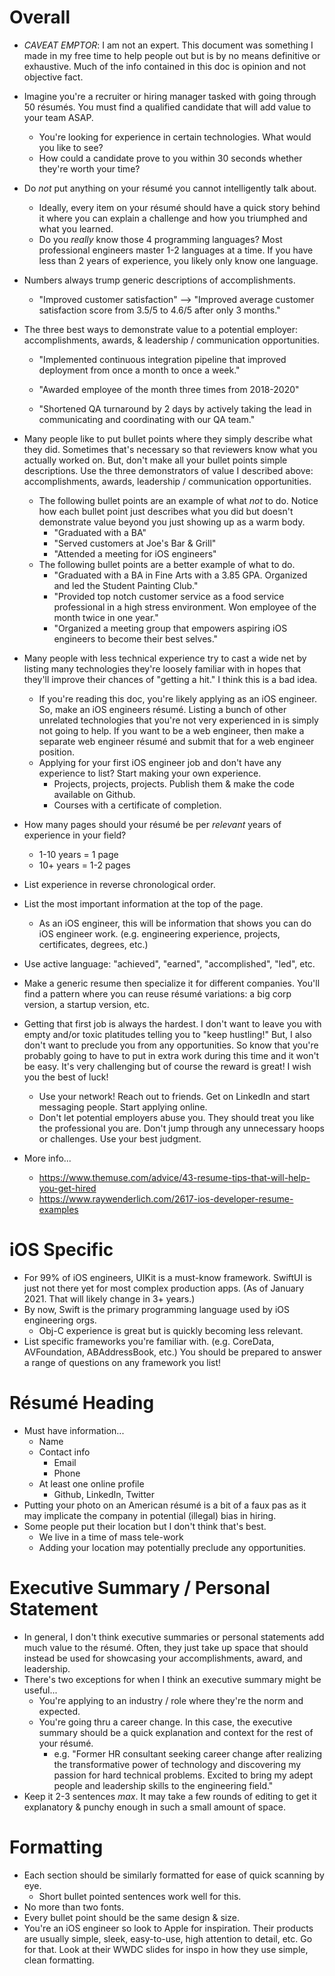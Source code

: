 # Overall

- *CAVEAT EMPTOR*: I am not an expert. This document was something I made in my free time to help people out but is by no means definitive or exhaustive. Much of the info contained in this doc is opinion and not objective fact.

- Imagine you're a recruiter or hiring manager tasked with going through 50 résumés. You must find a qualified candidate that will add value to your team ASAP. 

  - You're looking for experience in certain technologies. What would you like to see?
  - How could a candidate prove to you within 30 seconds whether they're worth your time?

- Do *not* put anything on your résumé you cannot intelligently talk about.

  - Ideally, every item on your résumé should have a quick story behind it where you can explain a challenge and how you triumphed and what you learned.
  - Do you *really* know those 4 programming languages? Most professional engineers master 1-2 languages at a time. If you have less than 2 years of experience, you likely only know one language.

- Numbers always trump generic descriptions of accomplishments.

  - "Improved customer satisfaction" —> "Improved average customer satisfaction score from 3.5/5 to 4.6/5 after only 3 months."

- The three best ways to demonstrate value to a potential employer: accomplishments, awards, & leadership / communication opportunities.

  - "Implemented continuous integration pipeline that improved deployment from once a month to once a week."

  - "Awarded employee of the month three times from 2018-2020"

  - "Shortened QA turnaround by 2 days by actively taking the lead in communicating and coordinating with our QA team."

- Many people like to put bullet points where they simply describe what they did. Sometimes that's necessary so that reviewers know what you actually worked on. But, don't make all your bullet points simple descriptions. Use the three demonstrators of value I described above: accomplishments, awards, leadership / communication opportunities.

  - The following bullet points are an example of what *not* to do. Notice how each bullet point just describes what you did but doesn't demonstrate value beyond you just showing up as a warm body.
    - "Graduated with a BA"
    - "Served customers at Joe's Bar & Grill"
    - "Attended a meeting for iOS engineers"
  - The following bullet points are a better example of what to do.
    - "Graduated with a BA in Fine Arts with a 3.85 GPA. Organized and led the Student Painting Club."
    - "Provided top notch customer service as a food service professional in a high stress environment. Won employee of the month twice in one year."
    - "Organized a meeting group that empowers aspiring iOS engineers to become their best selves."

- Many people with less technical experience try to cast a wide net by listing many technologies they're loosely familiar with in hopes that they'll improve their chances of "getting a hit." I think this is a bad idea.

  - If you're reading this doc, you're likely applying as an iOS engineer. So, make an iOS engineers résumé. Listing a bunch of other unrelated technologies that you're not very experienced in is simply not going to help. If you want to be a web engineer, then make a separate web engineer résumé and submit that for a web engineer position.
  - Applying for your first iOS engineer job and don't have any experience to list? Start making your own experience.
    - Projects, projects, projects. Publish them & make the code available on Github.
    - Courses with a certificate of completion.

- How many pages should your résumé be per *relevant* years of experience in your field?

  - 1-10 years = 1 page
  - 10+ years = 1-2 pages

- List experience in reverse chronological order.

- List the most important information at the top of the page.

  - As an iOS engineer, this will be information that shows you can do iOS engineer work. (e.g. engineering experience, projects, certificates, degrees, etc.)

- Use active language: "achieved", "earned", "accomplished", "led", etc.

- Make a generic resume then specialize it for different companies. You'll find a pattern where you can reuse résumé variations: a big corp version, a startup version, etc.

- Getting that first job is always the hardest. I don't want to leave you with empty and/or toxic platitudes telling you to "keep hustling!" But, I also don't want to preclude you from any opportunities. So know that you're probably going to have to put in extra work during this time and it won't be easy. It's very challenging but of course the reward is great! I wish you the best of luck!

  - Use your network! Reach out to friends. Get on LinkedIn and start messaging people. Start applying online.
  - Don't let potential employers abuse you. They should treat you like the professional you are. Don't jump through any unnecessary hoops or challenges. Use your best judgment.

- More info...

  - https://www.themuse.com/advice/43-resume-tips-that-will-help-you-get-hired
  - https://www.raywenderlich.com/2617-ios-developer-resume-examples

# iOS Specific

- For 99% of iOS engineers, UIKit is a must-know framework. SwiftUI is just not there yet for most complex production apps. (As of January 2021. That will likely change in 3+ years.)
- By now, Swift is the primary programming language used by iOS engineering orgs.
  - Obj-C experience is great but is quickly becoming less relevant.
- List specific frameworks you're familiar with. (e.g. CoreData, AVFoundation, ABAddressBook, etc.) You should be prepared to answer a range of questions on any framework you list!

# Résumé Heading

- Must have information...
  - Name
  - Contact info
    - Email
    - Phone
  - At least one online profile
    - Github, LinkedIn, Twitter
- Putting your photo on an American résumé is a bit of a faux pas as it may implicate the company in potential (illegal) bias in hiring.
- Some people put their location but I don't think that's best.
  - We live in a time of mass tele-work
  - Adding your location may potentially preclude any opportunities.
  
  
# Executive Summary / Personal Statement

- In general, I don't think executive summaries or personal statements add much value to the résumé. Often, they just take up space that should instead be used for showcasing your accomplishments, award, and leadership.
- There's two exceptions for when I think an executive summary might be useful...
  - You're applying to an industry / role where they're the norm and expected.
  - You're going thru a career change. In this case, the executive summary should be a quick explanation and context for the rest of your résumé.
    - e.g. "Former HR consultant seeking career change after realizing the transformative power of technology and discovering my passion for hard technical problems. Excited to bring my adept people and leadership skills to the engineering field."
- Keep it 2-3 sentences _max_. It may take a few rounds of editing to get it explanatory & punchy enough in such a small amount of space.


# Formatting

- Each section should be similarly formatted for ease of quick scanning by eye.
  - Short bullet pointed sentences work well for this.
- No more than two fonts.
- Every bullet point should be the same design & size.
- You're an iOS engineer so look to Apple for inspiration. Their products are usually simple, sleek, easy-to-use, high attention to detail, etc. Go for that. Look at their WWDC slides for inspo in how they use simple, clean formatting.
